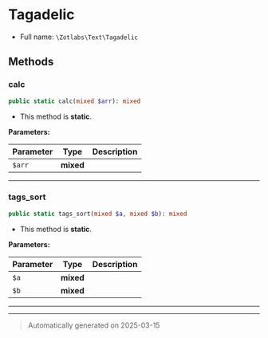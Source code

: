 
# Tagadelic





* Full name: `\Zotlabs\Text\Tagadelic`




## Methods


### calc



```php
public static calc(mixed $arr): mixed
```



* This method is **static**.




**Parameters:**

| Parameter | Type | Description |
|-----------|------|-------------|
| `$arr` | **mixed** |  |





***

### tags_sort



```php
public static tags_sort(mixed $a, mixed $b): mixed
```



* This method is **static**.




**Parameters:**

| Parameter | Type | Description |
|-----------|------|-------------|
| `$a` | **mixed** |  |
| `$b` | **mixed** |  |





***


***
> Automatically generated on 2025-03-15
